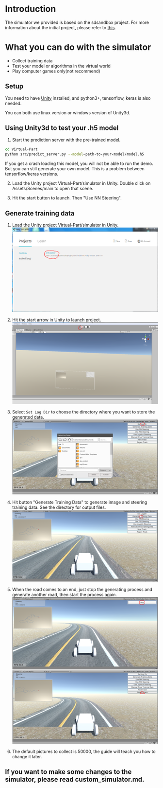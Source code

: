 <!--
 * @Author: Sauron Wu
 * @GitHub: wutianze
 * @Email: 1369130123qq@gmail.com
 * @Date: 2019-09-23 10:12:28
 * @LastEditors: Sauron Wu
 * @LastEditTime: 2019-10-31 15:19:15
 * @Description: 
 -->
# Introduction
The simulator we provided is based on the sdsandbox project. For more information about the initial project, please refer to [this](https://github.com/tawnkramer/sdsandbox). 

# What you can do with the simulator
- Collect training data
- Test your model or algorithms in the virtual world
- Play computer games only(not recommend)

## Setup

You need to have [Unity](https://unity3d.com/get-unity/download) installed, and python3+, tensorflow, keras is also needed.

You can both use linux version or windows version of Unity3d. 

## Using Unity3d to test your .h5 model

1) Start the prediction server with the pre-trained model. 

```bash
cd Virtual-Part
python src/predict_server.py --model=path-to-your-model/model.h5
```
 If you get a crash loading this model, you will not be able to run the demo. But you can still generate your own model. This is a problem between tensorflow/keras versions. 
 
2) Load the Unity project Virtual-Part/simulator in Unity. Double click on Assets/Scenes/main to open that scene.  

3) Hit the start button to launch. Then "Use NN Steering".  

## Generate training data

1) Load the Unity project Virtual-Part/simulator in Unity.  
![Step 1](./1.PNG)  

2) Hit the start arrow in Unity to launch project.  
![Step 2](./2.PNG)

3) Select `Set Log Dir` to choose the directory where you want to store the generated data.
![Step 3](./3.PNG)

4) Hit button "Generate Training Data" to generate image and steering training data. See the directory for output files. 
![Step 4](./4.PNG) 

5) When the road comes to an end, just stop the generating process and generate another road, then start the process again.
![Step 5.1](./5.PNG)
![Step 5.2](./6.PNG)

6) The default pictures to collect is 50000, the guide will teach you how to change it later.

## If you want to make some changes to the simulator, please read custom_simulator.md.


